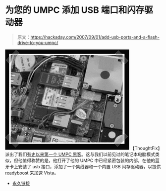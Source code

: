 # 为您的 UMPC 添加 USB 端口和闪存驱动器

> 原文：<https://hackaday.com/2007/09/01/add-usb-ports-and-a-flash-drive-to-you-umpc/>

![](img/e9c80c32b466c370752ae08764abf0f7.png)
【ThoughtFix】派出了我们[有史以来第一个 UMPC 黑客](http://www.ultramobilegeek.com/2007/08/adding-internal-usb-and-internal.html)。这与我们以前见过的笔记本电脑模式类似，但他值得称赞的是，他打开了他的 UMPC 中已经紧密包装的内部，在他的蓝牙卡上安装了 usb 接口，添加了一个集线器和一个内置 USB 闪存驱动器，以提供 [readyboost](http://www.microsoft.com/windows/products/windowsvista/features/details/readyboost.mspx) 来加速 Vista。

*   [永久链接](http://www.ultramobilegeek.com/2007/08/adding-internal-usb-and-internal.html)